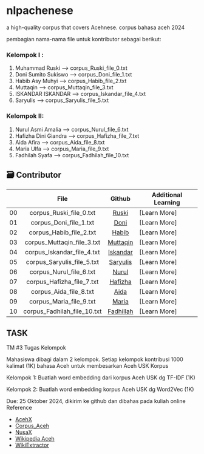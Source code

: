 # nlpachenese
a high-quality corpus that covers Acehnese. 
corpus bahasa aceh 2024

pembagian nama-nama file untuk kontributor sebagai berikut:

### Kelompok I :
1. Muhammad Ruski --> corpus_Ruski_file_0.txt
2. Doni Sumito Sukiswo --> corpus_Doni_file_1.txt
3. Habib Asy Muhyi --> corpus_Habib_file_2.txt
4. Muttaqin --> corpus_Muttaqin_file_3.txt
5. ISKANDAR ISKANDAR --> corpus_Iskandar_file_4.txt
6. Saryulis  --> corpus_Saryulis_file_5.txt


### Kelompok II:
1. Nurul Asmi Amalia --> corpus_Nurul_file_6.txt
2. Hafizha Dini Giandra --> corpus_Hafizha_file_7.txt
3. Aida Afira --> corpus_Aida_file_8.txt
4. Maria Ulfa --> corpus_Maria_file_9.txt
5. Fadhilah Syafa --> corpus_Fadhilah_file_10.txt


   
## 🗃️ Contributor

|     |           File         |      Github   | Additional Learning  |
| :-: | :------------------: | :------------------: | ------------------------------------------------------------------------------ |
| 00  |    corpus_Ruski_file_0.txt        |    [Ruski](https://github.com/mrusqy)                | [Learn More] |
| 01  |    corpus_Doni_file_1.txt         |    [Doni](https://github.com/donisumito)    | [Learn More] |
| 02  |    corpus_Habib_file_2.txt        |    [Habib]((https://github.com/habibasymuhyi))   | [Learn More] |
| 03  |    corpus_Muttaqin_file_3.txt     |    [Muttaqin](https://github.com/muttaqinavg)    | [Learn More] |
| 04  |    corpus_Iskandar_file_4.txt     |    [Iskandar](https://github.com/Linggeh)    | [Learn More] |
| 05  |    corpus_Saryulis_file_5.txt     |    [Saryulis](https://github.com/saryulis137)    | [Learn More] |
| 06  |    corpus_Nurul_file_6.txt        |    [Nurul](https://github.com/naamalia23)    | [Learn More] |
| 07  |    corpus_Hafizha_file_7.txt      |    [Hafizha](https://github.com/hafizhadg)    | [Learn More] |
| 08  |    corpus_Aida_file_8.txt         |    [Aida](https://github.com/aafira)    | [Learn More] |
| 09  |    corpus_Maria_file_9.txt        |    [Maria](https://github.com/Maria-Ulfa77)    | [Learn More] |
| 10  |    corpus_Fadhilah_file_10.txt    |    [Fadhillah](https://github.com/Fadhilah20Syafa)    | [Learn More] |



## TASK
TM #3 Tugas Kelompok

Mahasiswa dibagi dalam 2 kelompok. Setiap kelompok kontribusi 1000 kalimat (1K) bahasa Aceh untuk membesarkan Aceh USK Korpus

Kelompok 1: Buatlah word embedding dari korpus Aceh USK dg TF-IDF (1K)

Kelompok 2: Buatlah word embedding korpus Aceh USK dg Word2Vec (1K)

Due: 25 Oktober 2024, dikirim ke github dan dibahas pada kuliah online
Reference
- [AcehX](https://github.com/acehnlu/AcehX)
- [Corpus_Aceh](https://github.com/zaklabs/Corpus_Aceh)
- [NusaX](https://github.com/IndoNLP/nusax)
- [Wikipedia Aceh](https://ace.wikipedia.org/)
- [WikiExtractor](https://github.com/attardi/wikiextractor)
